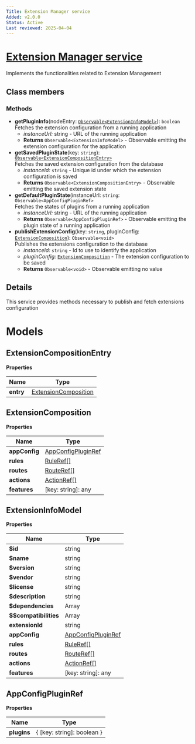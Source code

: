 ```yaml
---
Title: Extension Manager service
Added: v2.0.0
Status: Active
Last reviewed: 2025-04-04
---
```


# [Extension Manager service](../../../lib/content-services/src/lib/extensions-manager/services/extension-manager.service.ts "Defined in document-actions.service.ts")

Implements the functionalities related to Extension Management

## Class members

### Methods

- **getPluginInfo**(nodeEntry: [`Observable<ExtensionInfoModel>`](#ExtensionInfoModel)): `boolean`<br/>
  Fetches the extension configuration from a running application
    - _instanceUrl:_ string - URL of the running application
    - **Returns** `Observable<ExtensionInfoModel>` - Observable emitting the extension configuration for the application
- **getSavedPluginState**(key: `string`): [`Observable<ExtensionCompositionEntry>`](#ExtensionCompositionEntry)<br/>
  Fetches the saved extension configuration from the database
    - _instanceId:_ `string`  - Unique id under which the extension configuration is saved
    - **Returns** `Observable<ExtensionCompositionEntry>` - Observable emitting the saved extension state
- **getDefaultPluginState**(instanceUrl: `string`: `Observable<AppConfigPluginRef>`<br/>
  Fetches the states of plugins from a running application
    - _instanceUrl:_ string - URL of the running application
    - **Returns** `Observable<AppConfigPluginRef>` - Observable emitting the plugin state of a running application
- **publishExtensionConfig**(key: `string`, pluginConfig: [`ExtensionComposition`](#ExtensionComposition)): `Observable<void>`<br/>
  Publishes the extensions configuration to the database
    - _instanceId:_ `string`  - Id to use to identify the application
    - _pluginConfig:_ [`ExtensionComposition`](#ExtensionComposition)  - The extension configuration to be saved
    - **Returns** `Observable<void>` - Observable emitting no value

## Details

This service provides methods necessary to publish and fetch extensions configuration

# Models

## ExtensionCompositionEntry

**Properties**

| Name      | Type                                          |
|-----------|-----------------------------------------------|
| **entry** | [ExtensionComposition](#ExtensionComposition) |

## ExtensionComposition

**Properties**

| Name          | Type                                                                       |
|---------------|----------------------------------------------------------------------------|
| **appConfig** | [AppConfigPluginRef](#AppConfigPluginRef)                                  |
| **rules**     | [RuleRef[]]((../../../lib/extensions/src/lib/config/rule.extensions.ts))   |
| **routes**    | [RouteRef[]](../../../lib/extensions/src/lib/config/routing.extensions.ts) |
| **actions**   | [ActionRef[]](../../../lib/extensions/src/lib/config/action.extensions.ts) |
| **features**  | [key: string]: any                                                         |

## ExtensionInfoModel

**Properties**

| Name                  | Type                                                                       |
|-----------------------|----------------------------------------------------------------------------|
| **$id**               | string                                                                     |
| **$name**             | string                                                                     |
| **$version**          | string                                                                     |
| **$vendor**           | string                                                                     |
| **$license**          | string                                                                     |
| **$description**      | string                                                                     |
| **$dependencies**     | Array<string>                                                              |
| **$$compatibilities** | Array<string>                                                              |
| **extensionId**       | string                                                                     |
| **appConfig**         | [AppConfigPluginRef](#AppConfigPluginRef)                                  |
| **rules**             | [RuleRef[]]((../../../lib/extensions/src/lib/config/rule.extensions.ts))   |
| **routes**            | [RouteRef[]](../../../lib/extensions/src/lib/config/routing.extensions.ts) |
| **actions**           | [ActionRef[]](../../../lib/extensions/src/lib/config/action.extensions.ts) |
| **features**          | [key: string]: any                                                         |

## AppConfigPluginRef

**Properties**

| Name        | Type                       |
|-------------|----------------------------|
| **plugins** | { [key: string]: boolean } |

